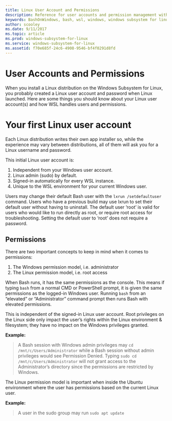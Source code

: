 ```yaml
---
title: Linux User Account and Permissions
description: Reference for user accounts and permission management with the Windows Subsystem for Linux.
keywords: BashOnWindows, bash, wsl, windows, windows subsystem for linux, windowssubsystem, ubuntu, user accounts
author: scooley
ms.date: 9/11/2017
ms.topic: article
ms.prod: windows-subsystem-for-linux
ms.service: windows-subsystem-for-linux
ms.assetid: f70e685f-24c6-4908-9546-bf4f0291d8fd
---
```


# User Accounts and Permissions

When you install a Linux distribution on the Windows Subsystem for Linux, you probably created a Linux user account and password when Linux launched.  Here are some things you should know about your Linux user account(s) and how WSL handles users and permissions.

# Your first Linux user account
Each Linux distribution writes their own app installer so, while the experience may vary between distributions, all of them will ask you for a Linux username and password.

This initial Linux user account is:

1. Independent from your Windows user account.
1. Linux admin (sudo) by default.
1. Signed-in automatically for every WSL instance.
1. Unique to the WSL environment for your current Windows user.

Users may change their default Bash user with the `lxrun /setdefaultuser` command. Users who have a previous build may use lxrun to set their default user without having to uninstall.  The default user ‘root’ is valid for users who would like to run directly as root, or require root access for troubleshooting.  Setting the default user to ‘root’ does not require a password.

## Permissions
There are two important concepts to keep in mind when it comes to permissions:

1. The Windows permission model, i.e. administrator
2. The Linux permission model, i.e. root access

When Bash runs, it has the same permissions as the console.  This means if typing `bash` from a normal CMD or PowerShell prompt, it is given the same permissions as the logged-in Windows user.  Running `bash` from an “elevated” or “Administrator” command prompt then runs Bash with elevated permissions.

This is independent of the signed-in Linux user account.  Root privileges on the Linux side only impact the user’s rights within the Linux environment & filesystem; they have no impact on the Windows privileges granted.

**Example:**  
> A Bash session with Windows admin privileges may `cd /mnt/c/Users/Administrator` while a Bash session without admin privileges would see Permission Denied.
> Typing `sudo cd /mnt/c/Users/Administrator` will not grant access to the Administrator’s directory since the permissions are restricted by Windows.

The Linux permission model is important when inside the Ubuntu environment where the user has permissions based on the current Linux user.

**Example:**
> A user in the sudo group may run `sudo apt update`
